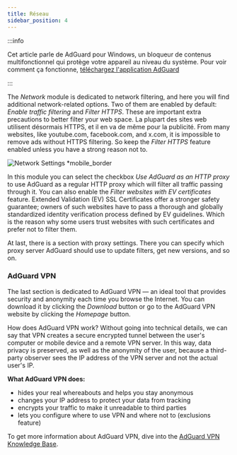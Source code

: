 ```yaml
---
title: Réseau
sidebar_position: 4
---
```


:::info

Cet article parle de AdGuard pour Windows, un bloqueur de contenus multifonctionnel qui protège votre appareil au niveau du système. Pour voir comment ça fonctionne, [téléchargez l'application AdGuard](https://agrd.io/download-kb-adblock)

:::

The _Network_ module is dedicated to network filtering, and here you will find additional network-related options. Two of them are enabled by default: _Enable traffic filtering_ and _Filter HTTPS_. These are important extra precautions to better filter your web space. La plupart des sites web utilisent désormais HTTPS, et il en va de même pour la publicité. From many websites, like youtube.com, facebook.com, and x.com, it is impossible to remove ads without HTTPS filtering. So keep the _Filter HTTPS_ feature enabled unless you have a strong reason not to.

![Network Settings \*mobile\_border](https://cdn.adtidy.org/content/kb/ad_blocker/windows/overview/network-settings.png)

In this module you can select the checkbox _Use AdGuard as an HTTP proxy_ to use AdGuard as a regular HTTP proxy which will filter all traffic passing through it. You can also enable the _Filter websites with EV certificates_ feature. Extended Validation (EV) SSL Certificates offer a stronger safety guarantee; owners of such websites have to pass a thorough and globally standardized identity verification process defined by EV guidelines. Which is the reason why some users trust websites with such certificates and prefer not to filter them.

At last, there is a section with proxy settings. There you can specify which proxy server AdGuard should use to update filters, get new versions, and so on.

### AdGuard VPN

The last section is dedicated to AdGuard VPN — an ideal tool that provides security and anonymity each time you browse the Internet. You can download it by clicking the _Download_ button or go to the AdGuard VPN website by clicking the _Homepage_ button.

How does AdGuard VPN work? Without going into technical details, we can say that VPN creates a secure encrypted tunnel between the user's computer or mobile device and a remote VPN server. In this way, data privacy is preserved, as well as the anonymity of the user, because a third-party observer sees the IP address of the VPN server and not the actual user's IP.

**What AdGuard VPN does:**

- hides your real whereabouts and helps you stay anonymous
- changes your IP address to protect your data from tracking
- encrypts your traffic to make it unreadable to third parties
- lets you configure where to use VPN and where not to (exclusions feature)

To get more information about AdGuard VPN, dive into the [AdGuard VPN Knowledge Base](https://adguard-vpn.com/kb/).
